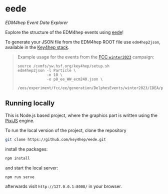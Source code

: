 # eede

*EDM4hep Event Data Explorer*

Explore the structure of the EDM4hep events using
[eede](https://key4hep.github.io/eede/)!

To generate your JSON file from the EDM4hep ROOT file use `edm4hep2json`,
available in the
[Key4hep stack](https://key4hep.github.io/key4hep-doc/getting_started/setup.html).

> Example usage for the events from the
> [FCC `winter2023`](https://fcc-physics-events.web.cern.ch/fcc-ee/delphes/winter2023/)
> campaign:
> ```
> source /cvmfs/sw.hsf.org/key4hep/setup.sh
> edm4hep2json -l Particle \
>              -n 10 \
>              -o p8_ee_WW_ecm240.json \
>              /eos/experiment/fcc/ee/generation/DelphesEvents/winter2023/IDEA/p8_ee_WW_ecm240/events_059793334.root
> ```


## Running locally

This is Node.js based project, where the graphics part is written using the
[PixiJS](https://github.com/pixijs/pixijs) engine.

To run the local version of the project, clone the repository
```sh
git clone https://github.com/key4hep/eede.git
```
install the packages:
```sh
npm install
```
and start the local server:
```sh
npm run serve
```
afterwards visit `http://127.0.0.1:8008/` in your browser.
